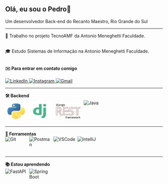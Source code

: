 ## Olá, eu sou o Pedro👋
<p>Um desenvolvedor Back-end do Recanto Maestro, Rio Grande do Sul</p>
<hr>
<ul style="list-style: none; padding: 0; margin: 0;">
  <li style="margin-bottom: 1em;">
    💼 Trabalho no projeto TecnoAMF da Antonio Meneghetti Faculdade.
  </li>
  <br>
  <li style="margin-bottom: 1em;">
    🎓 Estudo Sistemas de Informação na Antonio Meneghetti Faculdade.
  </li>
  <br>
  <li style="margin-bottom: 1em;">
    <strong>✉️ Para entrar em contato comigo</strong><br> <br>
    <a href="https://www.linkedin.com/in/pedro-lovatto-dev/" target="_blank">
      <img src="https://img.shields.io/badge/-LinkedIn-%230077B5?style=for-the-badge&logo=linkedin&logoColor=white" alt="LinkedIn" />
    </a>
    <a href="https://www.instagram.com/pedro.lovatto/" target="_blank">
      <img src="https://img.shields.io/badge/-Instagram-%23E4405F?style=for-the-badge&logo=instagram&logoColor=white" alt="Instagram" />
    </a>
    <a href="https://mail.google.com/mail/?view=cm&fs=1&to=pedrollovatto@gmail.com" target="_blank">
      <img src="https://img.shields.io/badge/-Gmail-%23333?style=for-the-badge&logo=gmail&logoColor=white" alt="Gmail" />
    </a>
    
  </li> <hr>

  <!-- Backend Section -->
  <li style="margin-bottom: 1em;"> 
    <strong>🛠️ Backend</strong><br>
    <div style="display: flex; gap: 0.5em; flex-wrap: wrap; align-items: center;">
      <img align="center" alt="Python" height="60" width="70" src="https://raw.githubusercontent.com/devicons/devicon/master/icons/python/python-original.svg">
      <img src="icones/django-svgrepo-com.svg" alt="Django" width="70" height="60" align="middle"/>
      <img src="icones/django_rest_framework.jpg" alt="Django Rest Framework" width="90" height="50" align="middle"/>
      <img align="center" alt="Java" height="70" width="70" src="https://cdn.jsdelivr.net/gh/devicons/devicon@latest/icons/java/java-original.svg">
    </div>
  </li>
  <hr>

  <!-- Ferramentas Section -->
  <li style="margin-bottom: 1em;"> 
    <strong>🔧 Ferramentas</strong><br>
    <div style="display: flex; gap: 0.5em; flex-wrap: wrap; align-items: center;">
      <img align="center" alt="Git" height="50" width="70" src="https://cdn.jsdelivr.net/gh/devicons/devicon/icons/git/git-original.svg">
      <img align="center" alt="Postman" height="50" width="70" src="https://cdn.jsdelivr.net/gh/devicons/devicon/icons/postman/postman-original.svg">
      <img align="center" alt="VSCode" height="50" width="70" src="https://cdn.jsdelivr.net/gh/devicons/devicon/icons/vscode/vscode-original.svg">
      <img align="center" alt="IntelliJ" height="50" width="70" src="https://cdn.jsdelivr.net/gh/devicons/devicon/icons/intellij/intellij-original.svg">
    </div>
  </li>
  <hr>

  <!-- Estou Aprendendo Section -->
  <li style="margin-bottom: 1em;">
    <strong>📚 Estou aprendendo</strong><br>
    <div style="display: flex; gap: 0.5em; flex-wrap: wrap; align-items: center;">
      <img align="center" alt="FastAPI" height="50" width="70" src="https://cdn.jsdelivr.net/gh/devicons/devicon/icons/fastapi/fastapi-original.svg">
      <img align="center" alt="Spring Boot" height="50" width="70" src="https://cdn.jsdelivr.net/gh/devicons/devicon/icons/spring/spring-original.svg">
    </div>
  </li>
</ul>
